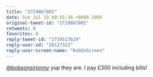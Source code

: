 ```yaml
---
title: "2719867801"
date: Sun Jul 19 08:55:36 +0000 2009
original-tweet-id: "2719867801"
retweets: 0
favorites: 0
reply-tweet-id: "2719517629"
reply-user-id: "20127322"
reply-user-screen-name: "RobOnScreen"
---
```

<a href="https://twitter.com/bobsonsirjonny">@bobsonsirjonny</a> yup they are. I pay £300 including bills!
